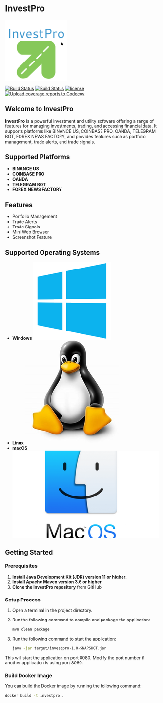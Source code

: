 # InvestPro

![InvestPro, LLC](src/main/resources/investpro.png)

[![Build Status](https://github.com/nguemechieu/investpro/actions/workflows/maven.yml/badge.svg)](https://github.com/nguemechieu/actions/workflows/maven-publish.yml/badge.svg)
[![Build Status](https://github.com/nguemechieu/investpro/actions/workflows/docker-image.yml/badge.svg)](https://github.com/nguemechieu/actions/workflows/docker-image.yml)
[![license](https://img.shields.io/badge/License-Apache%202.0-green.svg)](https://opensource.org/licenses/Apache-2.0)
[![Upload coverage reports to Codecov](https://github.com/nguemechieu/investpro/actions/workflows/codecov.yaml/badge.svg)](https://github.com/nguemechieu/investpro/actions/workflows/codecov.yaml)

## Welcome to InvestPro

**InvestPro** is a powerful investment and utility software offering a range of features for managing investments, trading, and accessing financial data. It supports platforms like BINANCE US, COINBASE PRO, OANDA, TELEGRAM BOT, FOREX NEWS FACTORY, and provides features such as portfolio management, trade alerts, and trade signals.

## Supported Platforms

- **BINANCE US**
- **COINBASE PRO**
- **OANDA**
- **TELEGRAM BOT**
- **FOREX NEWS FACTORY**

## Features

- Portfolio Management
- Trade Alerts
- Trade Signals
- Mini Web Browser
- Screenshot Feature

## Supported Operating Systems

- **Windows** ![Windows](./src/docs/windows.ico)
- **Linux** ![Linux](./src/docs/linux.ico)
- **macOS** ![MacOS](./src/docs/macos.ico)

## Getting Started

### Prerequisites

1. **Install Java Development Kit (JDK) version 11 or higher**.
2. **Install Apache Maven version 3.6 or higher**.
3. **Clone the InvestPro repository** from GitHub.

### Setup Process

1. Open a terminal in the project directory.
2. Run the following command to compile and package the application:

    ```bash
    mvn clean package
    ```

3. Run the following command to start the application:

    ```bash
    java -jar target/investpro-1.0-SNAPSHOT.jar
    ```

This will start the application on port 8080. Modify the port number if another application is using port 8080.

### Build Docker Image

You can build the Docker image by running the following command:

```bash
docker build -t investpro .
